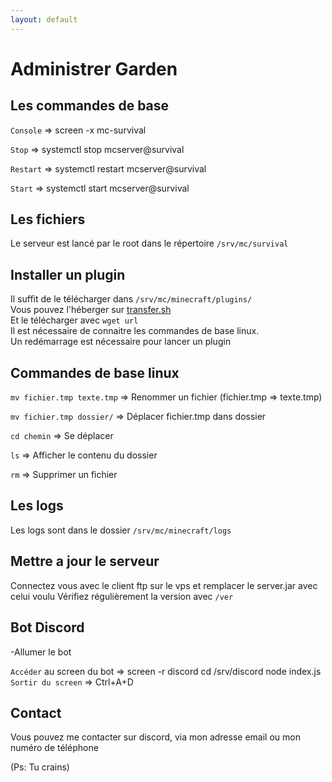 ```yaml
---
layout: default
---
```


# Administrer Garden  
## Les commandes de base 

`Console` => screen -x mc-survival

`Stop` => systemctl stop mcserver@survival

`Restart` => systemctl restart mcserver@survival 

`Start` => systemctl start mcserver@survival 
 
## Les fichiers  

Le serveur est lancé par le root dans le répertoire `/srv/mc/survival`   
  
## Installer un plugin

Il suffit de le télécharger dans `/srv/mc/minecraft/plugins/`   
Vous pouvez l'héberger sur [transfer.sh](http://transfer.sh)    
Et le télécharger avec `wget url`  
Il est nécessaire de connaitre les commandes de base linux.  
Un redémarrage est nécessaire pour lancer un plugin  

## Commandes de base linux  

`mv fichier.tmp texte.tmp` => Renommer un fichier (fichier.tmp => texte.tmp)  

`mv fichier.tmp dossier/` => Déplacer fichier.tmp dans dossier  

`cd chemin` => Se déplacer

`ls` => Afficher le contenu du dossier

`rm` => Supprimer un fichier
## Les logs  
Les logs sont dans le dossier `/srv/mc/minecraft/logs`  
## Mettre a jour le serveur
Connectez vous avec le client ftp sur le vps et remplacer le server.jar avec celui voulu
Vérifiez régulièrement la version avec `/ver`  

## Bot Discord

-Allumer le bot

`Accéder` au screen du bot => screen -r discord
cd /srv/discord
node index.js
`Sortir du screen` => Ctrl+A+D

## Contact

Vous pouvez me contacter sur discord, via mon adresse email ou mon numéro de téléphone
















(Ps: Tu crains)